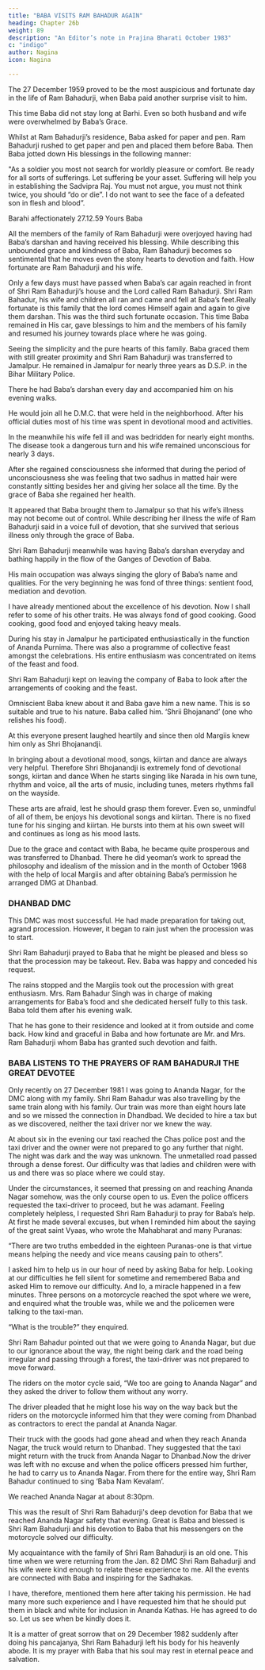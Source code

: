 ```yaml
---
title: "BABA VISITS RAM BAHADUR AGAIN"
heading: Chapter 26b
weight: 89
description: "An Editor’s note in Prajina Bharati October 1983"
c: "indigo"
author: Nagina
icon: Nagina

---
```



The 27 December 1959 proved to be the most auspicious and fortunate day in the life of Ram Bahadurji, when Baba paid another surprise visit to him. 

This time Baba did not stay long at Barhi. Even so both husband and wife were overwhelmed by
Baba’s Grace.

Whilst at Ram Bahadurji’s residence, Baba asked for paper and pen. Ram
Bahadurji rushed to get paper and pen and placed them before Baba. Then Baba jotted
down His blessings in the following manner:

"As a soldier you most not search for worldly pleasure or comfort. Be
ready for all sorts of sufferings. Let suffering be your asset. Suffering will help
you in establishing the Sadvipra Raj. You must not argue, you must not think
twice, you should “do or die”. I do not want to see the face of a defeated son in
flesh and blood”.

Barahi
affectionately
27.12.59
Yours
Baba 

All the members of the family of Ram Bahadurji were overjoyed having had Baba’s darshan and having received his blessing. While describing this unbounded grace and kindness of Baba, Ram Bahadurji becomes so sentimental that he moves even the stony hearts to devotion and faith. How fortunate are Ram Bahadurji and his wife.

Only a few days must have passed when Baba’s car again reached in front of
Shri Ram Bahadurji’s house and the Lord called Ram Bahadurji. Shri Ram Bahadur,
his wife and children all ran and came and fell at Baba’s feet.Really fortunate is this family that the lord comes Himself again and again to give them darshan. This was the third such fortunate occasion. This time Baba remained in His car, gave blessings to him and the members of his family and resumed his journey towards place where he was going.

Seeing the simplicity and the pure hearts of this family. Baba graced them with still greater proximity and Shri Ram Bahadurji was transferred to Jamalpur. He remained in Jamalpur for nearly three years as D.S.P. in the Bihar Military Police.

There he had Baba’s darshan every day and accompanied him on his evening walks.

He would join all he D.M.C. that were held in the neighborhood. After his official duties most of his time was spent in devotional mood and activities. 

In the meanwhile his wife fell ill and was bedridden for nearly eight months. The disease took a dangerous turn and his wife remained unconscious for nearly 3 days.

After she regained consciousness she informed that during the period of unconsciousness she was feeling that two sadhus in matted hair were constantly sitting besides her and giving her solace all the time. By the grace of Baba she regained her health.

It appeared that Baba brought them to Jamalpur so that his wife’s illness may not become out of control. While describing her illness the wife of Ram Bahadurji said in a voice full of devotion, that she survived that serious illness only through the grace of Baba.

Shri Ram Bahadurji meanwhile was having Baba’s darshan everyday and bathing happily in the flow of the Ganges of Devotion of Baba. 

His main occupation was always singing the glory of Baba’s name and qualities. For the very beginning he was fond of three things: sentient food, mediation and devotion. 

I have already mentioned about the excellence of his devotion. Now I shall refer to some of his other traits. He was always fond of good cooking. Good cooking, good food and enjoyed taking heavy meals.

During his stay in Jamalpur he participated enthusiastically in the function of Ananda Purnima. There was also a programme of collective feast amongst the celebrations. His entire enthusiasm was concentrated on items of the feast and food.

Shri Ram Bahadurji kept on leaving the company of Baba to look after the arrangements of cooking and the feast. 

Omniscient Baba knew about it and Baba gave him a new name. This is so suitable and true to his nature. Baba called him. ‘Shrii Bhojanand’ (one who relishes his food). 

At this everyone present laughed heartily and since then old Margiis knew him only as Shri Bhojanandji.

In bringing about a devotional mood, songs, kiirtan and dance are always very helpful. Therefore Shri Bhojanandji is extremely fond of devotional songs, kiirtan and dance When he starts singing like Narada in his own tune, rhythm and voice, all the arts of music, including tunes, meters rhythms fall on the wayside. 

These arts are afraid, lest he should grasp them forever. Even so, unmindful of all of them, be enjoys
his devotional songs and kiirtan. There is no fixed tune for his singing and kiirtan. He bursts into them at his own sweet will and continues as long as his mood lasts. 

Due to the grace and contact with Baba, he became quite prosperous and was transferred to Dhanbad. There he did yeoman’s work to spread the philosophy and idealism of the mission and in the month of October 1968 with the help of local Margiis and after obtaining Baba’s permission he arranged DMG at Dhanbad.

### DHANBAD DMC

This DMC was most successful. He had made preparation for taking out, agrand procession. However, it began to rain just when the procession was to start. 

Shri Ram Bahadurji prayed to Baba that he might be pleased and bless so that the procession may be takeout. Rev. Baba was happy and conceded his request. 

The rains stopped and the Margiis took out the procession with great enthusiasm. Mrs. Ram Bahadur Singh was in charge of making arrangements for Baba’s food and she dedicated herself fully to this task. Baba told them after his evening walk.

That he has gone to their residence and looked at it from outside and come back. How kind and graceful in Baba and how fortunate are Mr. and Mrs. Ram Bahadurji whom Baba has granted such devotion and faith.


### BABA LISTENS TO THE PRAYERS OF RAM BAHADURJI THE GREAT DEVOTEE

Only recently on 27 December 1981 I was going to Ananda Nagar, for the DMC along with my family. Shri Ram Bahadur was also travelling by the same train along with his family. Our train was more than eight hours late and so we missed the connection in Dhandbad. We decided to hire a tax but as we discovered, neither the taxi driver nor we knew the way.

At about six in the evening our taxi reached the Chas police post and the taxi driver and the owner were not prepared to go any further that night. The night was dark and the way was unknown. The unmetalled road passed through a dense forest. Our
difficulty was that ladies and children were with us and there was so place where we could stay.

Under the circumstances, it seemed that pressing on and reaching Ananda Nagar somehow, was the only course open to us. Even the police officers requested the taxi-driver to proceed, but he was adamant. Feeling completely helpless, I requested Shri Ram Bahadurji to pray for Baba’s help. At first he made several excuses, but when I reminded him about the saying of the great saint Vyaas, who wrote the Mahabharat and many Puranas:

“There are two truths embedded in the eighteen Puranas-one is that virtue
means helping the needy and vice means causing pain to others”.

I asked him to help us in our hour of need by asking Baba for help. Looking at our difficulties he fell silent for sometime and remembered Baba and asked Him to remove our difficulty. And lo, a miracle happened in a few minutes. Three persons on a
motorcycle reached the spot where we were, and enquired what the trouble was, while
we and the policemen were talking to the taxi-man.

“What is the trouble?” they enquired.

Shri Ram Bahadur pointed out that we were going to Ananda Nagar, but due to our ignorance about the way, the night being dark and the road being irregular and passing through a forest, the taxi-driver was not prepared to move forward.


The riders on the motor cycle said, “We too are going to Ananda Nagar” and they asked the driver to follow them without any worry.

The driver pleaded that he might lose his way on the way back but the riders on
the motorcycle informed him that they were coming from Dhanbad as contractors to
erect the pandal at Ananda Nagar. 

Their truck with the goods had gone ahead and when they reach Ananda Nagar, the truck would return to Dhanbad. They suggested
that the taxi might return with the truck from Ananda Nagar to Dhanbad.Now the driver was left with no excuse and when the police officers pressed him further, he had to carry us to Ananda Nagar. From there for the entire way, Shri
Ram Bahadur continued to sing ‘Baba Nam Kevalam’. 

We reached Ananda Nagar at about 8:30pm. 

This was the result of Shri Ram Bahadurji's deep devotion for Baba that we reached Ananda Nagar safety that evening. Great is Baba and blessed is Shri Ram Bahadurji and his devotion to Baba that his messengers on
the motorcycle solved our difficulty.

My acquaintance with the family of Shri Ram Bahadurji is an old one. This time when we were returning from the Jan. 82 DMC Shri Ram Bahadurji and his wife were kind enough to relate these experience to me. All the events are connected with Baba
and inspiring for the Sadhakas. 

I have, therefore, mentioned them here after taking his permission. He had many more such experience and I have requested him that he should put them in black and white for inclusion in Ananda Kathas. He has agreed to
do so. Let us see when be kindly does it.

It is a matter of great sorrow that on 29 December 1982 suddenly after doing
his pancajanya, Shri Ram Bahadurji left his body for his heavenly abode. It is my
prayer with Baba that his soul may rest in eternal peace and salvation.
